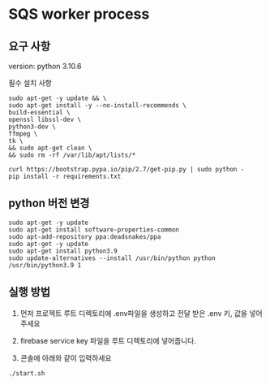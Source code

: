 # SQS worker process

## 요구 사항

version: python 3.10.6

필수 설치 사항

```console
sudo apt-get -y update && \
sudo apt-get install -y --no-install-recommends \
build-essential \
openssl libssl-dev \
python3-dev \
ffmpeg \
tk \
&& sudo apt-get clean \
&& sudo rm -rf /var/lib/apt/lists/*
```

```console
curl https://bootstrap.pypa.io/pip/2.7/get-pip.py | sudo python -
pip install -r requirements.txt
```

## python 버전 변경

``` console
sudo apt-get -y update
sudo apt-get install software-properties-common
sudo apt-add-repository ppa:deadsnakes/ppa
sudo apt-get -y update
sudo apt-get install python3.9
sudo update-alternatives --install /usr/bin/python python /usr/bin/python3.9 1
```

## 실행 방법

1. 먼저 프로젝트 루트 디렉토리에 .env파일을 생성하고 전달 받은 .env 키, 값을 넣어주세요

2. firebase service key 파일을 루트 디렉토리에 넣어줍니다.

3. 콘솔에 아래와 같이 입력하세요

```console
./start.sh
```
